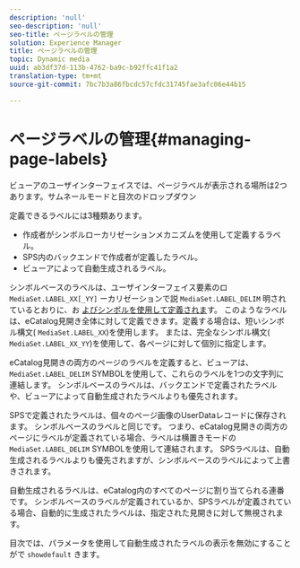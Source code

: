 ```yaml
---
description: 'null'
seo-description: 'null'
seo-title: ページラベルの管理
solution: Experience Manager
title: ページラベルの管理
topic: Dynamic media
uuid: ab3df37d-113b-4762-ba9c-b92ffc41f1a2
translation-type: tm+mt
source-git-commit: 7bc7b3a86fbcdc57cfdc31745fae3afc06e44b15

---
```



# ページラベルの管理{#managing-page-labels}

ビューアのユーザインターフェイスでは、ページラベルが表示される場所は2つあります。サムネールモードと目次のドロップダウン

定義できるラベルには3種類あります。

* 作成者がシンボルローカリゼーションメカニズムを使用して定義するラベル。
* SPS内のバックエンドで作成者が定義したラベル。
* ビューアによって自動生成されるラベル。

シンボルベースのラベルは、ユーザインターフェイス要素のロ `MediaSet.LABEL_XX[_YY]` ーカリゼーションで説 `MediaSet.LABEL_DELIM` 明されているとおりに、お [よびシンボルを使用して定義されま](../../c-html5-s7-aem-asset-viewers/c-html5-20-ecatalog-viewer-about/c-html5-20-ecatalog-viewer-localization.md#concept-cbfc39344c494eb7b9f6a272cff0cc74)す。 このようなラベルは、eCatalog見開き全体に対して定義できます。定義する場合は、短いシンボル構文( `MediaSet.LABEL_XX`)を使用します。 または、完全なシンボル構文( `MediaSet.LABEL_XX_YY`)を使用して、各ページに対して個別に指定します。

eCatalog見開きの両方のページのラベルを定義すると、ビューアは、 `MediaSet.LABEL_DELIM` SYMBOLを使用して、これらのラベルを1つの文字列に連結します。 シンボルベースのラベルは、バックエンドで定義されたラベルや、ビューアによって自動生成されたラベルよりも優先されます。

SPSで定義されたラベルは、個々のページ画像のUserDataレコードに保存されます。 シンボルベースのラベルと同じです。 つまり、eCatalog見開きの両方のページにラベルが定義されている場合、ラベルは横置きモードの `MediaSet.LABEL_DELIM` SYMBOLを使用して連結されます。 SPSラベルは、自動生成されるラベルよりも優先されますが、シンボルベースのラベルによって上書きされます。

自動生成されるラベルは、eCatalog内のすべてのページに割り当てられる連番です。 シンボルベースのラベルが定義されているか、SPSラベルが定義されている場合、自動的に生成されたラベルは、指定された見開きに対して無視されます。

目次では、パラメータを使用して自動生成されたラベルの表示を無効にすることがで `showdefault` きます。
